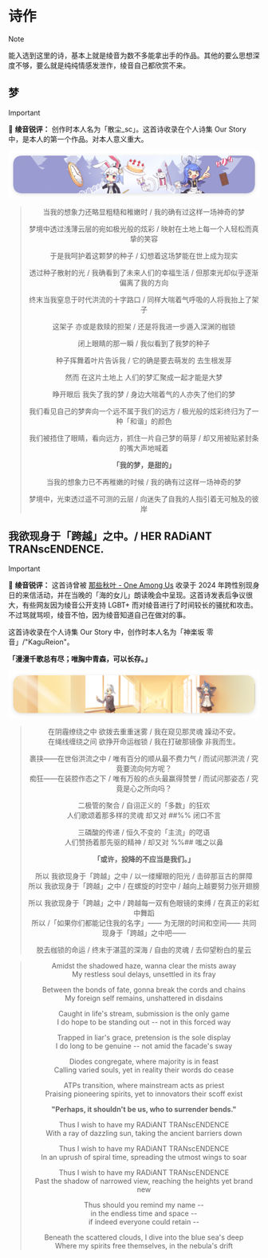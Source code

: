 <!--markdownlint-disable MD033-->

# 诗作

> [!NOTE]
>
> 能入选到这里的诗，基本上就是绫音为数不多能拿出手的作品。其他的要么思想深度不够，要么就是纯纯情感发泄作，绫音自己都欣赏不来。

## 梦

> [!IMPORTANT]
>
> 💬 **绫音锐评：** 创作时本人名为「散尘_sc」。这首诗收录在个人诗集 Our Story 中，是本人的第一个作品。对本人意义重大。

![哔哩哔哩头图分隔线 10](../assets/division_bilibili_10.png)

<div align="center">

> 当我的想象力还略显粗糙和稚嫩时 /
> 我的确有过这样一场神奇的梦
>
> 梦境中透过浅薄云层的宛如极光般的炫彩 /
> 映射在土地上每一个人轻松而真挚的笑容
>
>
> 于是我呵护着这颗梦的种子 /
> 幻想着这场梦能在世上成为现实
>
> 透过种子散射的光 /
> 我确看到了未来人们的幸福生活 /
> 但那束光却似乎逐渐偏离了我的方向
>
> 终末当我窒息于时代洪流的十字路口 /
> 同样大喘着气呼吸的人将我抬上了架子
>
> 这架子 亦或是救赎的担架 /
> 还是将我进一步遁入深渊的枷锁
>
> 闭上眼睛的那一瞬 /
> 我似看到了我梦的种子
>
> 种子挥舞着叶片告诉我 /
> 它的确是要去萌发的 去生根发芽
>
> 然而 在这片土地上 人们的梦汇聚成一起才能是大梦
>
> 睁开眼后 我失了我的梦 /
> 身边大喘着气的人亦失了他们的梦
>
> 我们看见自己的梦奔向一个远不属于我们的远方 /
> 极光般的炫彩终归为了一种「和谐」的颜色
>
> 我们被捂住了眼睛，看向远方，抓住一片自己梦的萌芽 /
> 却又用被贴紧封条的嘴大声地喊着
>
> **「我的梦，是甜的」**
>
> 当我的想象力已不再稚嫩的时候 /
> 我的确有过这样一场神奇的梦
>
> 梦境中，光束透过遥不可测的云层 /
> 向迷失了自我的人指引着无可触及的彼岸
>

</div>

<!--markdownlint-disable-next-line MD026-->
## 我欲现身于「跨越」之中。/ HER RADiANT TRANscENDENCE.

> [!IMPORTANT]
> 💬 **绫音锐评：** 这首诗曾被 [那些秋叶 - One Among Us](https://www.one-among.us/) 收录于 2024 年跨性别现身日的来信活动，并在当晚的「海的女儿」朗读晚会中呈现。这首诗发表后争议很大，有些网友因为绫音公开支持 LGBT+ 而对绫音进行了时间较长的骚扰和攻击。不过骂就骂呗，绫音不怕，因为绫音知道自己在做对的事。
>
> 这首诗收录在个人诗集 Our Story 中，创作时本人名为「神楽坂 零音」/"KaguReion"。
>
> **「漫漫千歌总有尽；唯胸中青森，可以长存。」** <!--不向焦虑与抑郁投降，这个世界终会有我们存在的地方。-->

![哔哩哔哩头图分隔线 11](../assets/division_bilibili_11.png)

<div align="center">

> 在阴霾缭绕之中 欲拨去重重迷雾 / 我在窥见那灵魂 躁动不安。<br>
> 在绳线缠绕之间 欲挣开命运枷锁 / 我在打破那镜像 非我而生。
>
> 裹挟——在世俗洪流之中 / 唯有百分的顺从最不费力气 / 而试问那洪流 / 究竟要流向何方呢？<br>
> 痴狂——在装腔作态之下 / 唯有万般的点头最赢得赞誉 / 而试问那姿态 / 究竟是心之所向吗？
>
> 二极管的聚合 / 自诩正义的「多数」的狂欢<br>
> 人们歌颂着那多样的灵魂 却又对 ##%% 闭口不言
>
> 三磷酸的传递 / 恒久不变的「主流」的呓语<br>
> 人们赞扬着那先驱的精神 / 却又对 %%## 嗤之以鼻
>
> **「或许，投降的不应当是我们。」**
>
> 所以 我欲现身于「跨越」之中 / 以一缕耀眼的阳光 / 击碎那亘古的屏障<br>
> 所以 我欲现身于「跨越」之中 / 在螺旋的时空中 / 越向上越要努力张开翅膀
>
> 所以 我欲现身于「跨越」之中 / 跨越每一双有色眼镜的束缚 / 在真正的彩虹中舞蹈<br>
> 所以 /「如果你们都能记住我的名字」—— 为无限的时间和空间—— 共同现身于「跨越」之中吧——
>
> 脱去枷锁的命运 / 终末于湛蓝的深海 / 自由的灵魂 / 去仰望粉白的星云
>

</div>

<div align="center">

> Amidst the shadowed haze, wanna clear the mists away<br>
> My restless soul delays, unsettled in its fray
>
> Between the bonds of fate, gonna break the cords and chains<br>
> My foreign self remains, unshattered in disdains
>
> Caught in life's stream, submission is the only game<br>
> I do hope to be standing out -- not in this forced way
>
> Trapped in liar's grace, pretension is the sole display<br>
> I do long to be genuine -- not amid the facade's sway
>
> Diodes congregate, where majority is in feast<br>
> Calling varied souls, yet in reality their words do cease
>
> ATPs transition, where mainstream acts as priest<br>
> Praising pioneering spirits, yet to innovators their scoff exist
>
> **"Perhaps, it shouldn't be us, who to surrender bends."**
>
> Thus I wish to have my RADiANT TRANscENDENCE<br>
> With a ray of dazzling sun, taking the ancient barriers down
>
> Thus I wish to have my RADiANT TRANscENDENCE<br>
> In an uprush of spiral time, spreading the utmost wings to soar
>
> Thus I wish to have my RADiANT TRANscENDENCE<br>
> Past the shadow of narrowed view, reaching the heights yet brand new
>
> Thus should you remind my name --<br>
> in the endless time and space --<br>
> if indeed everyone could retain --
>
> Beneath the scattered clouds, I dive into the blue sea's deep<br>
> Where my spirits free themselves, in the nebula's drift

</div>

